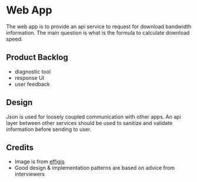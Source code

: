 # Web App
The web app is to provide an api service to request for download bandwidth information. The main question is what is the
formula to calculate download speed. 

## Product Backlog
- diagnostic tool
- response UI
- user feedback 

## Design
Json is used for loosely coupled communication with other apps. An api layer between other services should be used to sanitize and validate information before sending to user. 

## Credits
- Image is from [effigis](https://effigis.com/en/solutions/satellite-images/satellite-image-samples/)
- Good design & implementation patterns are based on advice from interviewers